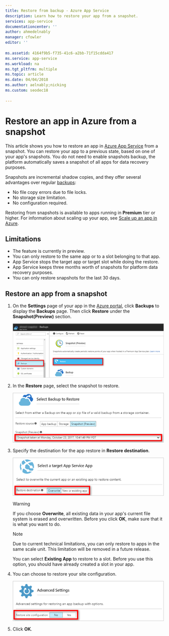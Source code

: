 ```yaml
---
title: Restore from backup - Azure App Service
description: Learn how to restore your app from a snapshot.
services: app-service
documentationcenter: ''
author: ahmedelnably
manager: cfowler
editor: ''

ms.assetid: 4164f9b5-f735-41c6-a2bb-71f15cdda417
ms.service: app-service
ms.workload: na
ms.tgt_pltfrm: multiple
ms.topic: article
ms.date: 04/04/2018
ms.author: aelnably;nicking
ms.custom: seodec18

---
```

# Restore an app in Azure from a snapshot
This article shows you how to restore an app in [Azure App Service](../app-service/overview.md) from a snapshot. You can restore your app to a previous state, based on one of your app's snapshots. You do not need to enable snapshots backup, the platform automatically saves a snapshot of all apps for data recovery purposes.

Snapshots are incremental shadow copies, and they offer several advantages over regular [backups](manage-backup.md):
- No file copy errors due to file locks.
- No storage size limitation.
- No configuration required.

Restoring from snapshots is available to apps running in **Premium** tier or higher. For information about scaling
up your app, see [Scale up an app in Azure](web-sites-scale.md).

## Limitations

- The feature is currently in preview.
- You can only restore to the same app or to a slot belonging to that app.
- App Service stops the target app or target slot while doing the restore.
- App Service keeps three months worth of snapshots for platform data recovery purposes.
- You can only restore snapshots for the last 30 days.
 

## Restore an app from a snapshot

1. On the **Settings** page of your app in the [Azure portal](https://portal.azure.com), click **Backups** to display the **Backups** page. Then click **Restore** under the **Snapshot(Preview)** section.
   
    ![](./media/app-service-web-restore-snapshots/1.png)

2. In the **Restore** page, select the snapshot to restore.
   
    ![](./media/app-service-web-restore-snapshots/2.png)
   
3. Specify the destination for the app restore in **Restore destination**.
   
    ![](./media/app-service-web-restore-snapshots/3.png)
   
   > [!WARNING]
   > If you choose **Overwrite**, all existing data in your app's current file system is erased and overwritten. Before you click **OK**,
   > make sure that it is what you want to do.
   > 
   > 
      
   > [!Note]
   > Due to current technical limitations, you can only restore to apps in the same scale unit. This limitation will be removed in a future release.
   > 
   > 
   
    You can select **Existing App** to restore to a slot. Before you use this option, you should have already created a slot in your app.

4. You can choose to restore your site configuration.
   
    ![](./media/app-service-web-restore-snapshots/4.png)

5. Click **OK**.
